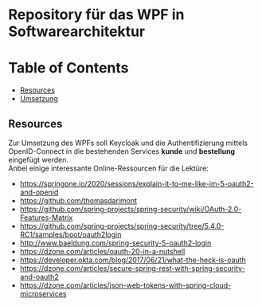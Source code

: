 # Repository für das WPF in Softwarearchitektur

# Table of Contents
- [Resources]()
- [Umsetzung]()

## Resources
Zur Umsetzung des WPFs soll Keycloak und die Authentifizierung mittels OpenID-Connect in die bestehenden Services **kunde** und **bestellung** eingefügt werden. <br>
Anbei einige interessante Online-Ressourcen für die Lektüre:
- https://springone.io/2020/sessions/explain-it-to-me-like-im-5-oauth2-and-openid
- https://github.com/thomasdarimont
- https://github.com/spring-projects/spring-security/wiki/OAuth-2.0-Features-Matrix
- https://github.com/spring-projects/spring-security/tree/5.4.0-RC1/samples/boot/oauth2login
- http://www.baeldung.com/spring-security-5-oauth2-login
- https://dzone.com/articles/oauth-20-in-a-nutshell
- https://developer.okta.com/blog/2017/06/21/what-the-heck-is-oauth
- https://dzone.com/articles/secure-spring-rest-with-spring-security-and-oauth2
- https://dzone.com/articles/json-web-tokens-with-spring-cloud-microservices 